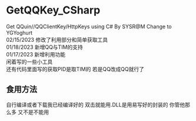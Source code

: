 # GetQQKey_CSharp
Get QQuin//QQClientKey/HttpKeys using C# By SYSR@M Change to YGYoghurt<br>
02/15/2023 修改了利用部分和简单获取工具<br>
01/18/2023 新增QQ与TIM的支持<br>
01/17/2023 新增利用功能<br>
闲着写的一些小工具<br>
还有代码里面写的获取PID是取TIM的 若是QQ改成QQ就行了
## 食用方法
自行编译或者下载我已经编译好的 双击就能用.DLL是用易写好的封装的 你管他那么多 又不是不能用 <br>

